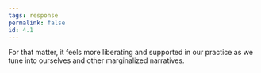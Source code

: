 ```yaml
---
tags: response
permalink: false
id: 4.1
---
```


For that matter, it feels more liberating and supported in our practice as we tune into ourselves and other marginalized narratives.
